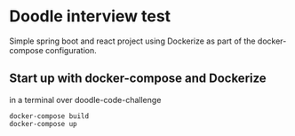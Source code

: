 # Doodle interview test
Simple spring boot and react project using Dockerize as part of the 
docker-compose configuration. 

## Start up with docker-compose and Dockerize

in a terminal over doodle-code-challenge

    docker-compose build
    docker-compose up
    